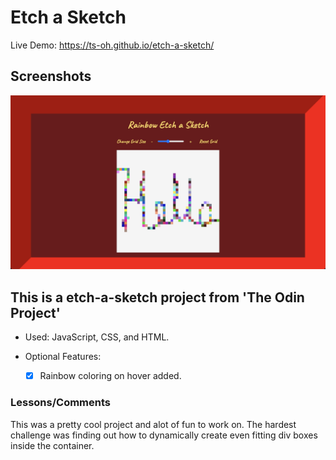 # Etch a Sketch

Live Demo: https://ts-oh.github.io/etch-a-sketch/

## Screenshots

![App Screenshot](./img/app_screenshot.png)

## This is a etch-a-sketch project from 'The Odin Project'

- Used: JavaScript, CSS, and HTML.

- Optional Features:

  - [x] Rainbow coloring on hover added.

### Lessons/Comments

This was a pretty cool project and alot of fun to work on. The hardest challenge was finding out how to dynamically create even fitting div boxes inside the container.
